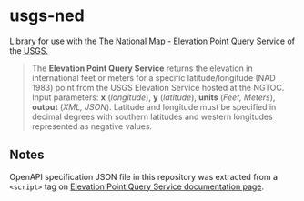 ﻿# usgs-ned

Library for use with the [The National Map - Elevation Point Query Service] of the <abbr title="United States Geological Survey">USGS</abbrev>.

> The **Elevation Point Query Service** returns the elevation in international feet or meters for a specific latitude/longitude (NAD 1983) point from the USGS Elevation Service hosted at the NGTOC. Input parameters: **x** (_longitude_), **y** (_latitude_), **units** (_Feet, Meters_), **output** (_XML, JSON_). Latitude and longitude must be specified in decimal degrees with southern latitudes and western longitudes represented as negative values.

## Notes

OpenAPI specification JSON file in this repository was extracted from a `<script>` tag on [Elevation Point Query Service documentation page](https://epqs.nationalmap.gov/v1/docs).

[The National Map - Elevation Point Query Service]:https://apps.nationalmap.gov/epqs/